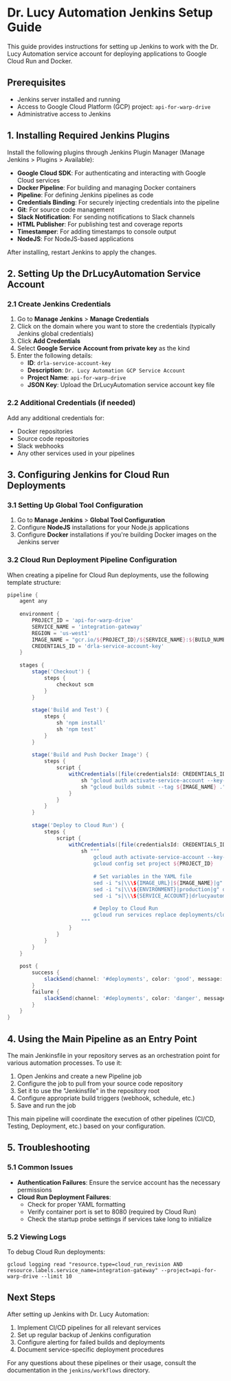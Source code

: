 # Dr. Lucy Automation Jenkins Setup Guide

This guide provides instructions for setting up Jenkins to work with the Dr. Lucy Automation service account for deploying applications to Google Cloud Run and Docker.

## Prerequisites

- Jenkins server installed and running
- Access to Google Cloud Platform (GCP) project: `api-for-warp-drive`
- Administrative access to Jenkins

## 1. Installing Required Jenkins Plugins

Install the following plugins through Jenkins Plugin Manager (Manage Jenkins > Plugins > Available):

- **Google Cloud SDK**: For authenticating and interacting with Google Cloud services
- **Docker Pipeline**: For building and managing Docker containers
- **Pipeline**: For defining Jenkins pipelines as code
- **Credentials Binding**: For securely injecting credentials into the pipeline
- **Git**: For source code management
- **Slack Notification**: For sending notifications to Slack channels
- **HTML Publisher**: For publishing test and coverage reports
- **Timestamper**: For adding timestamps to console output
- **NodeJS**: For NodeJS-based applications

After installing, restart Jenkins to apply the changes.

## 2. Setting Up the DrLucyAutomation Service Account

### 2.1 Create Jenkins Credentials

1. Go to **Manage Jenkins** > **Manage Credentials**
2. Click on the domain where you want to store the credentials (typically Jenkins global credentials)
3. Click **Add Credentials**
4. Select **Google Service Account from private key** as the kind
5. Enter the following details:
   - **ID**: `drla-service-account-key`
   - **Description**: `Dr. Lucy Automation GCP Service Account`
   - **Project Name**: `api-for-warp-drive`
   - **JSON Key**: Upload the DrLucyAutomation service account key file

### 2.2 Additional Credentials (if needed)

Add any additional credentials for:
- Docker repositories
- Source code repositories
- Slack webhooks
- Any other services used in your pipelines

## 3. Configuring Jenkins for Cloud Run Deployments

### 3.1 Setting Up Global Tool Configuration

1. Go to **Manage Jenkins** > **Global Tool Configuration**
2. Configure **NodeJS** installations for your Node.js applications
3. Configure **Docker** installations if you're building Docker images on the Jenkins server

### 3.2 Cloud Run Deployment Pipeline Configuration

When creating a pipeline for Cloud Run deployments, use the following template structure:

```groovy
pipeline {
    agent any
    
    environment {
        PROJECT_ID = 'api-for-warp-drive'
        SERVICE_NAME = 'integration-gateway'
        REGION = 'us-west1'
        IMAGE_NAME = "gcr.io/${PROJECT_ID}/${SERVICE_NAME}:${BUILD_NUMBER}"
        CREDENTIALS_ID = 'drla-service-account-key'
    }
    
    stages {
        stage('Checkout') {
            steps {
                checkout scm
            }
        }
        
        stage('Build and Test') {
            steps {
                sh 'npm install'
                sh 'npm test'
            }
        }
        
        stage('Build and Push Docker Image') {
            steps {
                script {
                    withCredentials([file(credentialsId: CREDENTIALS_ID, variable: 'GOOGLE_APPLICATION_CREDENTIALS')]) {
                        sh "gcloud auth activate-service-account --key-file=${GOOGLE_APPLICATION_CREDENTIALS}"
                        sh "gcloud builds submit --tag ${IMAGE_NAME} ."
                    }
                }
            }
        }
        
        stage('Deploy to Cloud Run') {
            steps {
                script {
                    withCredentials([file(credentialsId: CREDENTIALS_ID, variable: 'GOOGLE_APPLICATION_CREDENTIALS')]) {
                        sh """
                            gcloud auth activate-service-account --key-file=${GOOGLE_APPLICATION_CREDENTIALS}
                            gcloud config set project ${PROJECT_ID}
                            
                            # Set variables in the YAML file
                            sed -i "s|\\\${IMAGE_URL}|${IMAGE_NAME}|g" deployments/cloud-run/service.yaml
                            sed -i "s|\\\${ENVIRONMENT}|production|g" deployments/cloud-run/service.yaml
                            sed -i "s|\\\${SERVICE_ACCOUNT}|drlucyautomation@${PROJECT_ID}.iam.gserviceaccount.com|g" deployments/cloud-run/service.yaml
                            
                            # Deploy to Cloud Run
                            gcloud run services replace deployments/cloud-run/service.yaml --region=${REGION}
                        """
                    }
                }
            }
        }
    }
    
    post {
        success {
            slackSend(channel: '#deployments', color: 'good', message: "Deployment of ${SERVICE_NAME} successful!")
        }
        failure {
            slackSend(channel: '#deployments', color: 'danger', message: "Deployment of ${SERVICE_NAME} failed!")
        }
    }
}
```

## 4. Using the Main Pipeline as an Entry Point

The main Jenkinsfile in your repository serves as an orchestration point for various automation processes. To use it:

1. Open Jenkins and create a new Pipeline job
2. Configure the job to pull from your source code repository
3. Set it to use the "Jenkinsfile" in the repository root
4. Configure appropriate build triggers (webhook, schedule, etc.)
5. Save and run the job

This main pipeline will coordinate the execution of other pipelines (CI/CD, Testing, Deployment, etc.) based on your configuration.

## 5. Troubleshooting

### 5.1 Common Issues

- **Authentication Failures**: Ensure the service account has the necessary permissions
- **Cloud Run Deployment Failures**: 
  - Check for proper YAML formatting
  - Verify container port is set to 8080 (required by Cloud Run)
  - Check the startup probe settings if services take long to initialize

### 5.2 Viewing Logs

To debug Cloud Run deployments:
```
gcloud logging read "resource.type=cloud_run_revision AND resource.labels.service_name=integration-gateway" --project=api-for-warp-drive --limit 10
```

## Next Steps

After setting up Jenkins with Dr. Lucy Automation:

1. Implement CI/CD pipelines for all relevant services
2. Set up regular backup of Jenkins configuration
3. Configure alerting for failed builds and deployments
4. Document service-specific deployment procedures

For any questions about these pipelines or their usage, consult the documentation in the `jenkins/workflows` directory.
